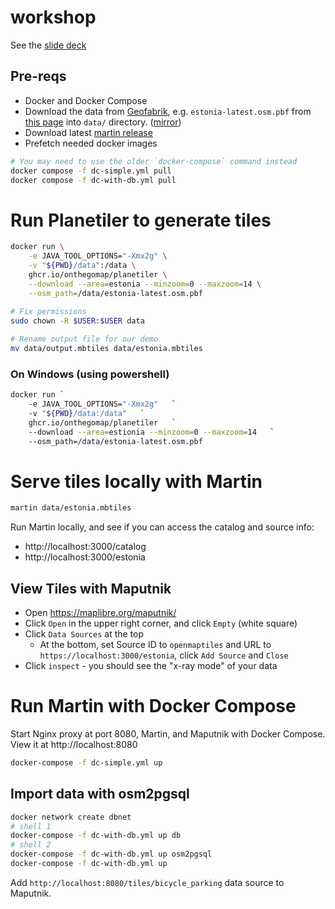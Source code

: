 # workshop

See the [slide deck](https://docs.google.com/presentation/d/1H0FPzIV7tJMvrr5d2S_W9IA7LUEw10AqGhDKLTrtaW4)

## Pre-reqs
* Docker and Docker Compose
* Download the data from [Geofabrik](https://download.geofabrik.de/), e.g. `estonia-latest.osm.pbf` from [this page](https://download.geofabrik.de/europe/estonia.html) into `data/` directory. ([mirror](https://maplibre-tiles-workshop-07-2024.s3.eu-central-1.amazonaws.com/estonia-latest.osm.pbf))
* Download latest [martin release](https://github.com/maplibre/martin/releases)
* Prefetch needed docker images

```bash
# You may need to use the older `docker-compose` command instead
docker compose -f dc-simple.yml pull
docker compose -f dc-with-db.yml pull
```

# Run Planetiler to generate tiles

```bash
docker run \
    -e JAVA_TOOL_OPTIONS="-Xmx2g" \
    -v "${PWD}/data":/data \
    ghcr.io/onthegomap/planetiler \
    --download --area=estonia --minzoom=0 --maxzoom=14 \
    --osm_path=/data/estonia-latest.osm.pbf
    
# Fix permissions
sudo chown -R $USER:$USER data

# Rename output file for our demo
mv data/output.mbtiles data/estonia.mbtiles
```

### On Windows (using powershell)

```bash
docker run `
    -e JAVA_TOOL_OPTIONS="-Xmx2g"   `
    -v "${PWD}/data:/data"   `
    ghcr.io/onthegomap/planetiler   `
    --download --area=estionia --minzoom=0 --maxzoom=14   `
    --osm_path=/data/estonia-latest.osm.pbf
```

# Serve tiles locally with Martin

```bash
martin data/estonia.mbtiles
```

Run Martin locally, and see if you can access the catalog and source info:
* http://localhost:3000/catalog
* http://localhost:3000/estonia

## View Tiles with Maputnik
* Open https://maplibre.org/maputnik/
* Click `Open` in the upper right corner, and click `Empty` (white square)
* Click `Data Sources` at the top
  * At the bottom,  set Source ID to `openmaptiles` and URL to `https://localhost:3000/estonia`, click `Add Source` and `Close`
* Click `inspect` - you should see the "x-ray mode" of your data

# Run Martin with Docker Compose

Start Nginx proxy at port 8080, Martin, and Maputnik with Docker Compose.  View it at http://localhost:8080

```bash
docker-compose -f dc-simple.yml up
```

## Import data with osm2pgsql

```bash
docker network create dbnet
# shell 1
docker-compose -f dc-with-db.yml up db
# shell 2
docker-compose -f dc-with-db.yml up osm2pgsql
docker-compose -f dc-with-db.yml up
```

Add `http://localhost:8080/tiles/bicycle_parking` data source to Maputnik.
